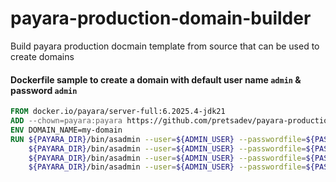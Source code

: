# payara-production-domain-builder
Build payara production docmain template from source that can be used to create domains

#### Dockerfile sample to create a domain with default user name `admin` & password `admin`
```Dockerfile
FROM docker.io/payara/server-full:6.2025.4-jdk21
ADD --chown=payara:payara https://github.com/pretsadev/payara-production-domain-builder/releases/download/v6.2025.4/production-domain.jar /opt/payara/production-domain.jar
ENV DOMAIN_NAME=my-domain
RUN ${PAYARA_DIR}/bin/asadmin --user=${ADMIN_USER} --passwordfile=${PASSWORD_FILE} create-domain --template /opt/payara/production-domain.jar ${DOMAIN_NAME} && \
    ${PAYARA_DIR}/bin/asadmin --user=${ADMIN_USER} --passwordfile=${PASSWORD_FILE} start-domain ${DOMAIN_NAME} && \
    ${PAYARA_DIR}/bin/asadmin --user=${ADMIN_USER} --passwordfile=${PASSWORD_FILE} enable-secure-admin && \
    ${PAYARA_DIR}/bin/asadmin --user=${ADMIN_USER} --passwordfile=${PASSWORD_FILE} stop-domain ${DOMAIN_NAME}
```
